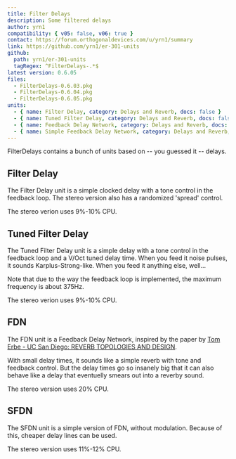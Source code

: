 ```yaml
---
title: Filter Delays
description: Some filtered delays
author: yrn1
compatibility: { v05: false, v06: true }
contact: https://forum.orthogonaldevices.com/u/yrn1/summary
link: https://github.com/yrn1/er-301-units
github:
  path: yrn1/er-301-units
  tagRegex: ^FilterDelays-.*$
latest version: 0.6.05
files:
  - FilterDelays-0.6.03.pkg
  - FilterDelays-0.6.04.pkg
  - FilterDelays-0.6.05.pkg
units:
  - { name: Filter Delay, category: Delays and Reverb, docs: false }
  - { name: Tuned Filter Delay, category: Delays and Reverb, docs: false }
  - { name: Feedback Delay Network, category: Delays and Reverb, docs: false }
  - { name: Simple Feedback Delay Network, category: Delays and Reverb, docs: false }
---
```


FilterDelays contains a bunch of units based on -- you guessed it -- delays.

## Filter Delay

The Filter Delay unit is a simple clocked delay with a tone control in the feedback loop. The stereo version also has a randomized 'spread' control.

The stereo verion uses 9%-10% CPU.

## Tuned Filter Delay

The Tuned Filter Delay unit is a simple delay with a tone control in the feedback loop and a V/Oct tuned delay time. When you feed it noise pulses, it sounds Karplus-Strong-like. When you feed it anything else, well...

Note that due to the way the feedback loop is implemented, the maximum frequency is about 375Hz.

The stereo verion uses 9%-10% CPU.

<youtube :video-id="'nqHFELsciLc'"></youtube>

## FDN

The FDN unit is a Feedback Delay Network, inspired by the paper by [Tom Erbe - UC San Diego: REVERB TOPOLOGIES AND DESIGN](http://tre.ucsd.edu/wordpress/wp-content/uploads/2018/10/reverbtopo.pdf).

With small delay times, it sounds like a simple reverb with tone and feedback control. But the delay times go so insanely big that it can also behave like a delay that eventuelly smears out into a reverby sound.

The stereo version uses 20% CPU.

<youtube :video-id="'cX_T2rWy1HM'"></youtube>

## SFDN

The SFDN unit is a simple version of FDN, without modulation. Because of this, cheaper delay lines can be used.

The stereo version uses 11%-12% CPU.
